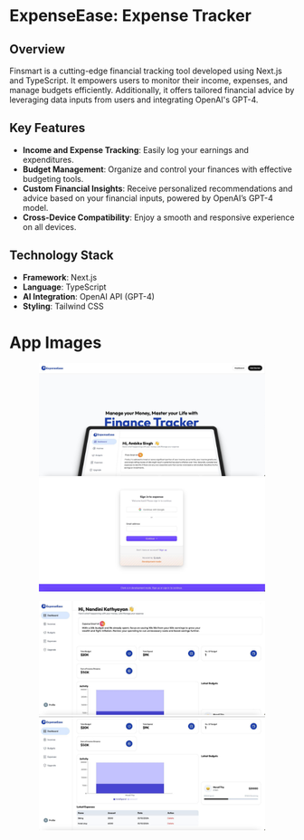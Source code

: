 # ExpenseEase: Expense Tracker

## Overview
Finsmart is a cutting-edge financial tracking tool developed using Next.js and TypeScript. It empowers users to monitor their income, expenses, and manage budgets efficiently. Additionally, it offers tailored financial advice by leveraging data inputs from users and integrating OpenAI's GPT-4.

## Key Features
- **Income and Expense Tracking**: Easily log your earnings and expenditures.
- **Budget Management**: Organize and control your finances with effective budgeting tools.
- **Custom Financial Insights**: Receive personalized recommendations and advice based on your financial inputs, powered by OpenAI’s GPT-4 model.
- **Cross-Device Compatibility**: Enjoy a smooth and responsive experience on all devices.

## Technology Stack
- **Framework**: Next.js
- **Language**: TypeScript
- **AI Integration**: OpenAI API (GPT-4)
- **Styling**: Tailwind CSS

# App Images


<p align="center">
  <img src="./E1.jpg" alt="Image 1" width="400" />
  <img src="./E2.jpg" alt="Image 2" width="400" />
</p>


<p align="center">
  <img src="./E3.jpg" alt="Image 3" width="400" />
  <img src="./E4.jpg" alt="Image 4" width="400" />
</p>
